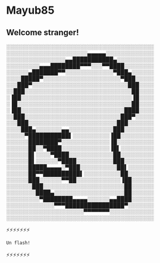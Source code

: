 # Mayub85
## Welcome stranger!

░░░░░░░░░░░░░░░░░░░░░░░░░░░░░░░░░░░░░░░░
░░░░░░░░░░░░░░░░░░░░░░▄▄▄▄▄░░░░░░░░░░░░░
░░░░░░░░░░░░░░░░▄▄███████████▄░░░░░░░░░░
░░░░░░░░░▄▄▄████████▀▀▀░░░▀▀████░░░░░░░░
░░░░░░▄███████▀▀░░░░░░░░░░░░░▀███▄░░░░░░
░░░░█████▀░░░░░░░░░░░░░░░░░░░░░▀███░░░░░
░░░███▀░░░░░░░░░░░░░░░░░░░░░░░░░░███░░░░
░░███░░░░░░░░░░░░░░░░░░░░░░░░░░░░░██░░░░
░▐██░░░░░░░░░░░░░░░░░░░░░░░░░░░░░░▐█░░░░
░▐█░░░░░░░░░░░░░░░░░░░░░░░░░░░░░░░██░░░░
░▐██░░░░░░░░░░░░░░░░░░░░░░░░░░░░████░░░░
░░███░░░░░░░░░░░░░░░░░░░░░░░░░░███▀░░░░░
░░░███░░░░░░░░░░░░░░░░░░░░░░░░███░░░░░░░
░░░░███▄░░░░░░░▄▄░░░░░░░░░░░░███░░░░░░░░
░░░░░▀███████████▌░░░░░░░░░░▐██░░░░░░░░░
░░░░░░████████▀░░░░░░░░░░░░░▐█░░░░░░░░░░
░░░░░░██░░▀████░░░░░░░░░░░░░▐█▌░░░░░░░░░
░░░░░░█▌░░░░▀████░░░░░░░░░░░░██░░░░░░░░░
░░░░░░█▌░░░░░░▀████░░░░░░░░░░███░░░░░░░░
░░░░░░█████▄▄▄▄░▀███░░░░░░░░░░██▌░░░░░░░
░░░░░░██▀▀██████████▌░░░░░░░░░░██░░░░░░░
░░░░░░███░░░░░░▀▀██░░░░░░░░░░░░▐██░░░░░░
░░░░░░░███░░░░░░░░░░░░░░░░░░░░░░██░░░░░░
░░░░░░░░████▄░░░░░░░░░░░░░░░░░░░██░░░░░░
░░░░░░░░░▀████████▄▄▄▄░░░░░░▄▄████░░░░░░
░░░░░░░░░░░░░▀▀▀████████████████▀░░░░░░░
░░░░░░░░░░░░░░░░░░░░░▀▀▀▀▀▀▀░░░░░░░░░░░░
░░░░░░░░░░░░░░░░░░░░░░░░░░░░░░░░░░░░░░░░


⚡⚡⚡⚡⚡⚡⚡
```sh
Un flash!
```
⚡⚡⚡⚡⚡⚡⚡
<!--
**Mayub85/Mayub85** is a ✨ _special_ ✨ repository because its `README.md` (this file) appears on your GitHub profile.

Here are some ideas to get you started:

- 🔭 I’m currently working on ...
- 🌱 I’m currently learning ...
- 👯 I’m looking to collaborate on ...
- 🤔 I’m looking for help with ...
- 💬 Ask me about ...
- 📫 How to reach me: ...
- 😄 Pronouns: ...
- ⚡ Fun fact: ...
-->
